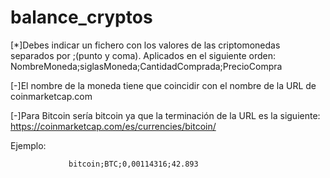 # balance_cryptos
[*]Debes indicar un fichero con los valores de las criptomonedas separados por ;(punto y coma). Aplicados en el siguiente orden:
                 NombreMoneda;siglasMoneda;CantidadComprada;PrecioCompra
   
[-]El nombre de la moneda tiene que coincidir con el nombre de la URL de coinmarketcap.com

[-]Para Bitcoin sería bitcoin ya que la terminación de la URL es la siguiente: https://coinmarketcap.com/es/currencies/bitcoin/

  Ejemplo:
                 
                 bitcoin;BTC;0,00114316;42.893
